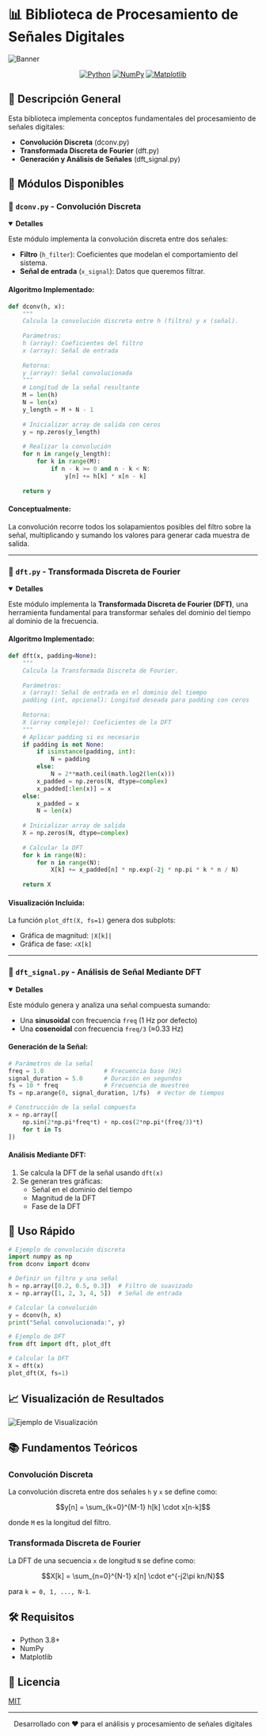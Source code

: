 # 📊 Biblioteca de Procesamiento de Señales Digitales

![Banner](https://via.placeholder.com/800x200/4b6584/ffffff?text=Procesamiento+de+Se%C3%B1ales+Digitales)

<div align="center">
  
[![Python](https://img.shields.io/badge/Python-3.8%2B-blue.svg)](https://www.python.org/)
[![NumPy](https://img.shields.io/badge/NumPy-1.20%2B-green.svg)](https://numpy.org/)
[![Matplotlib](https://img.shields.io/badge/Matplotlib-3.4%2B-orange.svg)](https://matplotlib.org/)

</div>

## 📝 Descripción General

Esta biblioteca implementa conceptos fundamentales del procesamiento de señales digitales:

- **Convolución Discreta** (dconv.py)
- **Transformada Discreta de Fourier** (dft.py)
- **Generación y Análisis de Señales** (dft_signal.py)

## 🧰 Módulos Disponibles

### 🔹 `dconv.py` - Convolución Discreta

<details open>
<summary><b>Detalles</b></summary>

Este módulo implementa la convolución discreta entre dos señales:
- **Filtro** (`h_filter`): Coeficientes que modelan el comportamiento del sistema.
- **Señal de entrada** (`x_signal`): Datos que queremos filtrar.

#### Algoritmo Implementado:

```python
def dconv(h, x):
    """
    Calcula la convolución discreta entre h (filtro) y x (señal).
    
    Parámetros:
    h (array): Coeficientes del filtro
    x (array): Señal de entrada
    
    Retorna:
    y (array): Señal convolucionada
    """
    # Longitud de la señal resultante
    M = len(h)
    N = len(x)
    y_length = M + N - 1
    
    # Inicializar array de salida con ceros
    y = np.zeros(y_length)
    
    # Realizar la convolución
    for n in range(y_length):
        for k in range(M):
            if n - k >= 0 and n - k < N:
                y[n] += h[k] * x[n - k]
                
    return y
```

#### Conceptualmente:
La convolución recorre todos los solapamientos posibles del filtro sobre la señal, multiplicando y sumando los valores para generar cada muestra de salida.

</details>

---

### 🔹 `dft.py` - Transformada Discreta de Fourier

<details open>
<summary><b>Detalles</b></summary>

Este módulo implementa la **Transformada Discreta de Fourier (DFT)**, una herramienta fundamental para transformar señales del dominio del tiempo al dominio de la frecuencia.

#### Algoritmo Implementado:

```python
def dft(x, padding=None):
    """
    Calcula la Transformada Discreta de Fourier.
    
    Parámetros:
    x (array): Señal de entrada en el dominio del tiempo
    padding (int, opcional): Longitud deseada para padding con ceros
    
    Retorna:
    X (array complejo): Coeficientes de la DFT
    """
    # Aplicar padding si es necesario
    if padding is not None:
        if isinstance(padding, int):
            N = padding
        else:
            N = 2**math.ceil(math.log2(len(x)))
        x_padded = np.zeros(N, dtype=complex)
        x_padded[:len(x)] = x
    else:
        x_padded = x
        N = len(x)
    
    # Inicializar array de salida
    X = np.zeros(N, dtype=complex)
    
    # Calcular la DFT
    for k in range(N):
        for n in range(N):
            X[k] += x_padded[n] * np.exp(-2j * np.pi * k * n / N)
            
    return X
```

#### Visualización Incluida:
La función `plot_dft(X, fs=1)` genera dos subplots:
- Gráfica de magnitud: `|X[k]|`
- Gráfica de fase: `∠X[k]`

</details>

---

### 🔹 `dft_signal.py` - Análisis de Señal Mediante DFT

<details open>
<summary><b>Detalles</b></summary>

Este módulo genera y analiza una señal compuesta sumando:
- Una **sinusoidal** con frecuencia `freq` (1 Hz por defecto)
- Una **cosenoidal** con frecuencia `freq/3` (≈0.33 Hz)

#### Generación de la Señal:

```python
# Parámetros de la señal
freq = 1.0                 # Frecuencia base (Hz)
signal_duration = 5.0      # Duración en segundos
fs = 10 * freq             # Frecuencia de muestreo
Ts = np.arange(0, signal_duration, 1/fs)  # Vector de tiempos

# Construcción de la señal compuesta
x = np.array([
    np.sin(2*np.pi*freq*t) + np.cos(2*np.pi*(freq/3)*t)
    for t in Ts
])
```

#### Análisis Mediante DFT:
1. Se calcula la DFT de la señal usando `dft(x)`
2. Se generan tres gráficas:
   - Señal en el dominio del tiempo
   - Magnitud de la DFT
   - Fase de la DFT

</details>

## 🚀 Uso Rápido

```python
# Ejemplo de convolución discreta
import numpy as np
from dconv import dconv

# Definir un filtro y una señal
h = np.array([0.2, 0.5, 0.3])  # Filtro de suavizado
x = np.array([1, 2, 3, 4, 5])  # Señal de entrada

# Calcular la convolución
y = dconv(h, x)
print("Señal convolucionada:", y)

# Ejemplo de DFT
from dft import dft, plot_dft

# Calcular la DFT
X = dft(x)
plot_dft(X, fs=1)
```

## 📈 Visualización de Resultados

![Ejemplo de Visualización](https://via.placeholder.com/800x400/8854d0/ffffff?text=Gr%C3%A1ficas+de+Se%C3%B1al+y+DFT)

## 📚 Fundamentos Teóricos

### Convolución Discreta
La convolución discreta entre dos señales `h` y `x` se define como:

$$y[n] = \sum_{k=0}^{M-1} h[k] \cdot x[n-k]$$

donde `M` es la longitud del filtro.

### Transformada Discreta de Fourier
La DFT de una secuencia `x` de longitud `N` se define como:

$$X[k] = \sum_{n=0}^{N-1} x[n] \cdot e^{-j2\pi kn/N}$$

para `k = 0, 1, ..., N-1`.

## 🛠️ Requisitos

- Python 3.8+
- NumPy
- Matplotlib

## 📄 Licencia

[MIT](LICENSE)

---

<div align="center">
  
Desarrollado con ❤️ para el análisis y procesamiento de señales digitales

</div>
